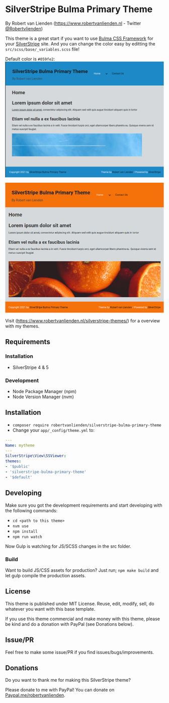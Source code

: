 # SilverStripe Bulma Primary Theme
By Robert van Lienden (https://www.robertvanlienden.nl - Twitter [@Robertvlienden](https://www.twitter.com/robertvlienden))

This theme is a great start if you want to use [Bulma CSS Framework](https://bulma.io/) for your [SilverStripe](https://silverstripe.org) site.
And you can change the color easy by editting the `src/scss/base/_variables.scss` file!

Default color is `#059fe2`:
![Screenshot SilverStripe Bulma Primary Theme blue](screenshots/img_1.png "Screenshot")

![Screenshot SilverStripe Bulma Primary Theme orange](screenshots/img_2.png "Screenshot")

Visit (https://www.robertvanlienden.nl/silverstripe-themes/) for a overview with my themes.

## Requirements

### Installation
- SilverStripe 4 & 5

### Development
- Node Package Manager (npm)
- Node Version Manager (nvm)

## Installation

- `composer require robertvanlienden/silverstripe-bulma-primary-theme`
- Change your `app/_config/theme.yml` to:
```yaml
---
Name: mytheme
---
SilverStripe\View\SSViewer:
themes:
- '$public'
- 'silverstripe-bulma-primary-theme'
- '$default'

```

## Developing

Make sure you got the development requirements and start developing with the following commands:

- `cd <path to this theme>`
- `nvm use`
- `npm install`
- `npm run watch`

Now Gulp is watching for JS/SCSS changes in the src folder.

### Build

Want to build JS/CSS assets for production? Just run;
`npm make build` and let gulp compile the production assets.

## License

This theme is published under MIT License.
Reuse, edit, modify, sell, do whatever you want with this base template.

If you use this theme commercial and make money with this theme, please be kind and do a donation with PayPal (see Donations below).

## Issue/PR

Feel free to make some issue/PR if you find issues/bugs/improvements.

## Donations

Do you want to thank me for making this SilverStripe theme?

Please donate to me with PayPal! You can donate on [Paypal.me/robertvanlienden](http://paypal.me/robertvanlienden).
